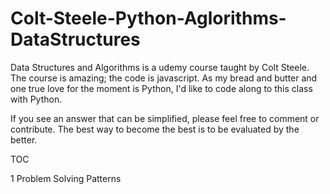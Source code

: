 # Colt-Steele-Python-Aglorithms-DataStructures

Data Structures and Algorithms is a udemy course taught by Colt Steele.
The course is amazing; the code is javascript. As my bread and butter and 
one true love for the moment is Python, I'd like to code along to this class
with Python. 

If you see an answer that can be simplified, please feel free to comment or contribute.
The best way to become the best is to be evaluated by the better.

TOC

1 Problem Solving Patterns
